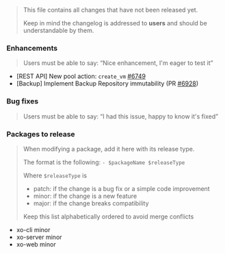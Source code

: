> This file contains all changes that have not been released yet.
>
> Keep in mind the changelog is addressed to **users** and should be
> understandable by them.

### Enhancements

> Users must be able to say: “Nice enhancement, I'm eager to test it”

- [REST API] New pool action: `create_vm` [#6749](https://github.com/vatesfr/xen-orchestra/issues/6749)
- [Backup] Implement Backup Repository immutability (PR [#6928](https://github.com/vatesfr/xen-orchestra/pull/6928))

### Bug fixes

> Users must be able to say: “I had this issue, happy to know it's fixed”

### Packages to release

> When modifying a package, add it here with its release type.
>
> The format is the following: `- $packageName $releaseType`
>
> Where `$releaseType` is
>
> - patch: if the change is a bug fix or a simple code improvement
> - minor: if the change is a new feature
> - major: if the change breaks compatibility
>
> Keep this list alphabetically ordered to avoid merge conflicts

<!--packages-start-->

- xo-cli minor
- xo-server minor
- xo-web minor

<!--packages-end-->
